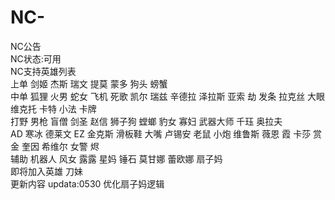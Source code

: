 # NC-
NC公告<br>
NC状态:可用<br>
NC支持英雄列表<br>
上单 剑姬 杰斯 瑞文 提莫 蒙多 狗头 螃蟹<br>
中单 狐狸 火男 蛇女 飞机 死歌 凯尔 瑞兹 辛德拉 泽拉斯 亚索 劫 发条 拉克丝 大眼 维克托 卡特 小法 卡牌 <br>
打野 男枪 盲僧 剑圣 赵信 狮子狗 螳螂 豹女 寡妇 武器大师 千珏 奥拉夫<br>
AD 寒冰 德莱文 EZ 金克斯 滑板鞋 大嘴 卢锡安 老鼠 小炮 维鲁斯 薇恩 霞 卡莎 赏金 奎因 希维尔 女警 烬<br>
辅助 机器人 风女 露露 星妈 锤石 莫甘娜 蕾欧娜 扇子妈<br>
即将加入英雄  刀妹<br> 
更新内容 updata:0530 优化扇子妈逻辑
　
